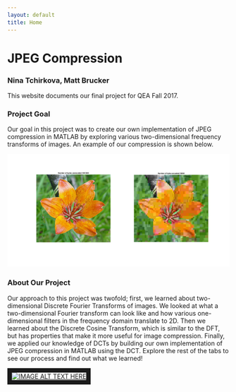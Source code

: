 ```yaml
---
layout: default
title: Home
---
```


# JPEG Compression
### Nina Tchirkova, Matt Brucker

This website documents our final project for QEA Fall 2017.

### Project Goal
Our goal in this project was to create our own implementation of JPEG compression in MATLAB by exploring various two-dimensional frequency transforms of images. An example of our compression is shown below.

![Image 1.](CompressionSizeQuality10.png)

### About Our Project
Our approach to this project was twofold; first, we learned about two-dimensional Discrete Fourier Transforms of images. We looked at what a two-dimensional Fourier transform can look like and how various one-dimensional filters in the frequency domain translate to 2D. Then we learned about the Discrete Cosine Transform, which is similar to the DFT, but has properties that make it more useful for image compression. Finally, we applied our knowledge of DCTs by building our own implementation of JPEG compression in MATLAB using the DCT. Explore the rest of the tabs to see our process and find out what we learned!



<a href="https://www.youtube.com/watch?v=ZXVhOPiM4mk" target="_blank"><img src="http://img.youtube.com/vi/ZXVhOPiM4mk/0.jpg"
alt="IMAGE ALT TEXT HERE" width="240" height="180" border="10" /></a>
